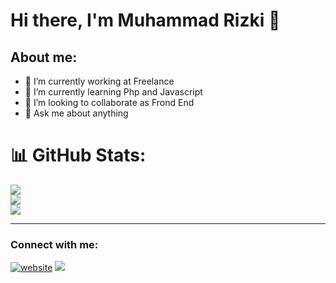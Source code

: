 # Hi there, I'm Muhammad Rizki 👋
## About me:
- 🔭 I’m currently working at Freelance
- 🌱 I’m currently learning Php and Javascript
- 👯 I’m looking to collaborate as Frond End
- 💬 Ask me about anything

# 📊 GitHub Stats:
![](https://github-readme-stats.vercel.app/api?username=MRizki28&theme=react&hide_border=true&include_all_commits=false&count_private=false)<br/>
![](https://github-readme-streak-stats.herokuapp.com/?user=MRizki28&theme=react&hide_border=true)<br/>
![](https://github-readme-stats.vercel.app/api/top-langs/?username=MRizki28&theme=react&hide_border=true&include_all_commits=false&count_private=false&layout=compact)


---
### Connect with me:


[![website](./img/whatsapp.)](https://wa.me/+6282290333669?text=Hello%20Rizki)
[![](https://visitcount.itsvg.in/api?id=MRizki28&icon=0&color=0)](https://visitcount.itsvg.in)

[webdev]: https://github.com/MRizki28/MRizki28


